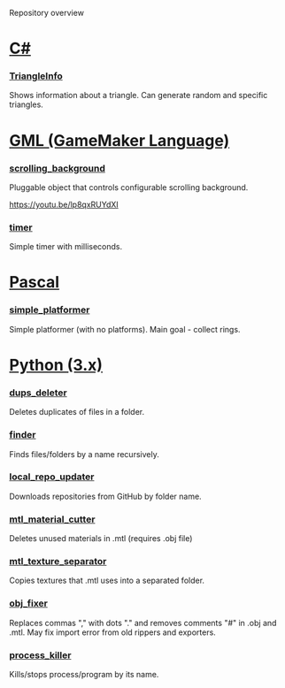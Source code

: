 Repository overview

# [C#](https://github.com/OSA413/Garbage/tree/master/c%23)

### [TriangleInfo](c%23/TriangleInfo)

Shows information about a triangle. Can generate random and specific triangles.

# [GML (GameMaker Language)](https://github.com/OSA413/Garbage/tree/master/gml)

### [scrolling_background](https://github.com/OSA413/Garbage/tree/master/gml/scrolling_background)

Pluggable object that controls configurable scrolling background.

https://youtu.be/lp8qxRUYdXI

### [timer](https://github.com/OSA413/Garbage/tree/master/gml/timer)

Simple timer with milliseconds.

# [Pascal](https://github.com/OSA413/Garbage/tree/master/pascal)

### [simple_platformer](https://github.com/OSA413/Garbage/blob/master/pascal/simple_platformer.pas)

Simple platformer (with no platforms). Main goal - collect rings.

# [Python (3.x)](https://github.com/OSA413/Garbage/tree/master/python)

### [dups_deleter](https://github.com/OSA413/Garbage/blob/master/python/dups_deleter.py)

Deletes duplicates of files in a folder.

### [finder](https://github.com/OSA413/Garbage/blob/master/python/finder.py)

Finds files/folders by a name recursively.

### [local_repo_updater](https://github.com/OSA413/Garbage/blob/master/python/local_repo_updater.py)

Downloads repositories from GitHub by folder name.

### [mtl_material_cutter](https://github.com/OSA413/Garbage/blob/master/python/mtl_material_cutter.py)

Deletes unused materials in .mtl (requires .obj file)

### [mtl_texture_separator](https://github.com/OSA413/Garbage/blob/master/python/mtl_texture_separator.py)

Copies textures that .mtl uses into a separated folder.

### [obj_fixer](https://github.com/OSA413/Garbage/blob/master/python/obj_fixer.py)

Replaces commas "," with dots "." and removes comments "#" in .obj and .mtl. May fix import error from old rippers and exporters.

### [process_killer](https://github.com/OSA413/Garbage/blob/master/python/process_killer.py)

Kills/stops process/program by its name.
